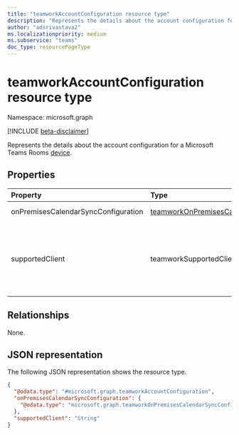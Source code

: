 ```yaml
---
title: "teamworkAccountConfiguration resource type"
description: "Represents the details about the account configuration for a Microsoft Teams Rooms device."
author: "adsrivastava2"
ms.localizationpriority: medium
ms.subservice: "teams"
doc_type: resourcePageType
---
```


# teamworkAccountConfiguration resource type

Namespace: microsoft.graph

[!INCLUDE [beta-disclaimer](../../includes/beta-disclaimer.md)]

Represents the details about the account configuration for a Microsoft Teams Rooms [device](../resources/teamworkdevice.md).

## Properties
|Property|Type|Description|
|:---|:---|:---|
|onPremisesCalendarSyncConfiguration|[teamworkOnPremisesCalendarSyncConfiguration](../resources/teamworkonpremisescalendarsyncconfiguration.md)|The account used to sync the calendar.|
|supportedClient|teamworkSupportedClient|The supported client for Teams Rooms devices. The possible values are: `unknown`, `skypeDefaultAndTeams`, `teamsDefaultAndSkype`, `skypeOnly`, `teamsOnly`, `unknownFutureValue`.|

## Relationships
None.

## JSON representation
The following JSON representation shows the resource type.
<!-- {
  "blockType": "resource",
  "@odata.type": "microsoft.graph.teamworkAccountConfiguration"
}
-->
``` json
{
  "@odata.type": "#microsoft.graph.teamworkAccountConfiguration",
  "onPremisesCalendarSyncConfiguration": {
    "@odata.type": "microsoft.graph.teamworkOnPremisesCalendarSyncConfiguration"
  },
  "supportedClient": "String"
}
```

